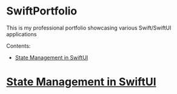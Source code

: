 # SwiftPortfolio
This is my professional portfolio showcasing various Swift/SwiftUI applications 


Contents:
- [State Management in SwiftUI](#state-management-in-swiftui)




# [State Management in SwiftUI](https://github.com/Oracso/State-Management-in-SwiftUI)
